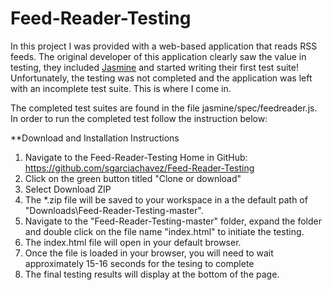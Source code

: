 # Feed-Reader-Testing

In this project I was provided with a web-based application that reads RSS feeds. 
The original developer of this application clearly saw the value in testing, they included 
[Jasmine](http://jasmine.github.io/) and started writing their first test suite! Unfortunately, 
the testing was not completed and the application was left with an incomplete test suite. 
This is where I come in.

The completed test suites are found in the file jasmine/spec/feedreader.js.  In order to run the completed test 
follow the instruction below: 

**Download and Installation Instructions

1. Navigate to the Feed-Reader-Testing Home in GitHub: https://github.com/sgarciachavez/Feed-Reader-Testing
2. Click on the green button titled "Clone or download"
3. Select Download ZIP
4. The *.zip file will be saved to your workspace in a the default path of "Downloads\Feed-Reader-Testing-master".
5. Navigate to the "Feed-Reader-Testing-master" folder, expand the folder and double click on the file name "index.html" 
to initiate the testing.
6. The index.html file will open in your default browser.
7. Once the file is loaded in your browser, you will need to wait approximately 15-16 seconds for the tesing to complete
8. The final testing results will display at the bottom of the page. 
